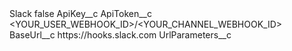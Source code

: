 <?xml version="1.0" encoding="UTF-8"?>
<CustomMetadata xmlns="http://soap.sforce.com/2006/04/metadata" xmlns:xsi="http://www.w3.org/2001/XMLSchema-instance" xmlns:xsd="http://www.w3.org/2001/XMLSchema">
    <label>Slack</label>
    <protected>false</protected>
    <values>
        <field>ApiKey__c</field>
        <value xsi:nil="true"/>
    </values>
    <values>
        <field>ApiToken__c</field>
        <value xsi:type="xsd:string">&lt;YOUR_USER_WEBHOOK_ID&gt;/&lt;YOUR_CHANNEL_WEBHOOK_ID&gt;</value>
    </values>
    <values>
        <field>BaseUrl__c</field>
        <value xsi:type="xsd:string">https://hooks.slack.com</value>
    </values>
    <values>
        <field>UrlParameters__c</field>
        <value xsi:nil="true"/>
    </values>
</CustomMetadata>
